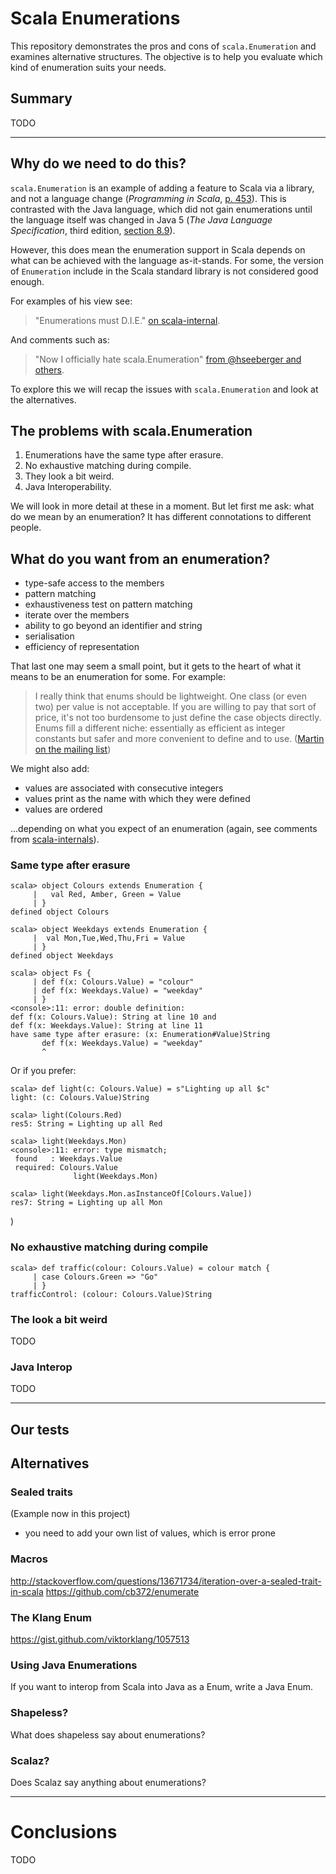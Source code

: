 # Scala Enumerations

This repository demonstrates the pros and cons of `scala.Enumeration` and examines alternative structures.  The objective is to help you evaluate which kind of enumeration suits your needs.

## Summary

TODO

----

## Why do we need to do this?

`scala.Enumeration` is an example of adding a feature to Scala via a library, and not a language change (_Programming in Scala_, [p. 453](http://www.artima.com/pins1ed/abstract-members.html#20.8)).  This is contrasted with the Java language, which did not gain enumerations until the language itself was changed in Java 5 (_The Java Language Specification_, third edition, [section 8.9](http://docs.oracle.com/javase/specs/jls/se5.0/html/classes.html#8.9)).

However, this does mean the enumeration support in Scala depends on what can be achieved with the language as-it-stands. For some, the version of `Enumeration` include in the Scala standard library is not considered good enough.

For examples of his view see:

> "Enumerations must D.I.E."
[on scala-internal](https://groups.google.com/forum/#!topic/scala-internals/8RWkccSRBxQ).

And comments such as:


> "Now I officially hate scala.Enumeration"
[from @hseeberger and others](https://twitter.com/hseeberger/status/308514922768236544).

To explore this we will recap the issues with `scala.Enumeration` and look at the alternatives.

## The problems with scala.Enumeration


1. Enumerations have the same type after erasure.
2. No exhaustive matching during compile.
3. They look a bit weird.
4. Java Interoperability.

We will look in more detail at these in a moment. But let first me ask: what do we mean by an enumeration? It has different connotations to different people.


## What do you want from an enumeration?

- type-safe access to the members
- pattern matching
- exhaustiveness test on pattern matching
- iterate over the members
- ability to go beyond an identifier and string
- serialisation
- efficiency of representation

That last one may seem a small point, but it gets to the heart of what it means to be an enumeration for some.  For example:

> I really think that enums should be lightweight. One class (or even two) per value is not acceptable. If you are willing to pay that sort of price, it's not too burdensome to just define the case objects directly. Enums fill a different niche: essentially as efficient as integer constants but safer and more convenient to define and to use. ([Martin on the mailing list](https://groups.google.com/d/msg/scala-internals/8RWkccSRBxQ/U4y0XpRJfdQJ))

We might also add:

- values are associated with consecutive integers
- values print as the name with which they were defined
- values are ordered

...depending on what you expect of an enumeration (again, see comments from [scala-internals](https://groups.google.com/d/msg/scala-internals/8RWkccSRBxQ/NUwHtj-VsjQJ)).



### Same type after erasure

	scala> object Colours extends Enumeration {
	     |   val Red, Amber, Green = Value
	     | }
	defined object Colours

	scala> object Weekdays extends Enumeration {
	     |  val Mon,Tue,Wed,Thu,Fri = Value
	     | }
	defined object Weekdays

	scala> object Fs {
	     | def f(x: Colours.Value) = "colour"
	     | def f(x: Weekdays.Value) = "weekday"
	     | }
	<console>:11: error: double definition:
	def f(x: Colours.Value): String at line 10 and
	def f(x: Weekdays.Value): String at line 11
	have same type after erasure: (x: Enumeration#Value)String
	       def f(x: Weekdays.Value) = "weekday"
           ^


Or if you prefer:


	scala> def light(c: Colours.Value) = s"Lighting up all $c"
	light: (c: Colours.Value)String

	scala> light(Colours.Red)
	res5: String = Lighting up all Red

	scala> light(Weekdays.Mon)
	<console>:11: error: type mismatch;
	 found   : Weekdays.Value
	 required: Colours.Value
	              light(Weekdays.Mon)

	scala> light(Weekdays.Mon.asInstanceOf[Colours.Value])
	res7: String = Lighting up all Mon


)


### No exhaustive matching during compile


	scala> def traffic(colour: Colours.Value) = colour match {
	     | case Colours.Green => "Go"
	     | }
	trafficControl: (colour: Colours.Value)String


### The look a bit weird

TODO

### Java Interop

TODO

-----


## Our tests



## Alternatives

### Sealed traits

(Example now in this project)

* you need to add your own list of values, which is error prone


### Macros

http://stackoverflow.com/questions/13671734/iteration-over-a-sealed-trait-in-scala
https://github.com/cb372/enumerate


### The Klang Enum

https://gist.github.com/viktorklang/1057513


### Using Java Enumerations

If you want to interop from Scala into Java as a Enum, write a Java Enum.

### Shapeless?

What does shapeless say about enumerations?

### Scalaz?

Does Scalaz say anything about enumerations?

-----

# Conclusions

TODO


